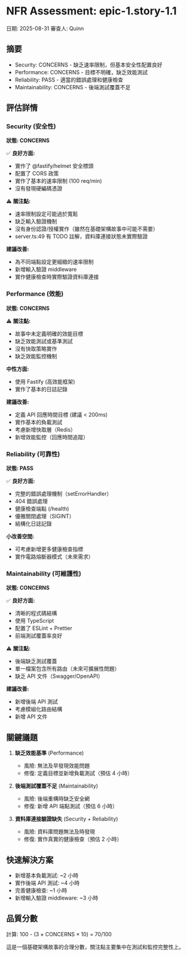 # NFR Assessment: epic-1.story-1.1

日期: 2025-08-31
審查人: Quinn

## 摘要

- Security: CONCERNS - 缺乏速率限制，但基本安全性配置良好
- Performance: CONCERNS - 目標不明確，缺乏效能測試
- Reliability: PASS - 適當的錯誤處理和健康檢查
- Maintainability: CONCERNS - 後端測試覆蓋不足

## 評估詳情

### Security (安全性)

**狀態: CONCERNS**

✅ **良好方面:**

- 實作了 @fastify/helmet 安全標頭
- 配置了 CORS 政策
- 實作了基本的速率限制 (100 req/min)
- 沒有發現硬編碼憑證

⚠️ **關注點:**

- 速率限制設定可能過於寬鬆
- 缺乏輸入驗證機制
- 沒有身份認證/授權實作（雖然在基礎架構故事中可能不需要）
- server.ts:49 有 TODO 註解，資料庫連接狀態未實際驗證

**建議改善:**

- 為不同端點設定更細緻的速率限制
- 新增輸入驗證 middleware
- 實作健康檢查時實際驗證資料庫連接

### Performance (效能)

**狀態: CONCERNS**

⚠️ **關注點:**

- 故事中未定義明確的效能目標
- 缺乏效能測試或基準測試
- 沒有快取策略實作
- 缺乏效能監控機制

**中性方面:**

- 使用 Fastify (高效能框架)
- 實作了基本的日誌記錄

**建議改善:**

- 定義 API 回應時間目標 (建議 < 200ms)
- 實作基本的負載測試
- 考慮新增快取層（Redis）
- 新增效能監控（回應時間追蹤）

### Reliability (可靠性)

**狀態: PASS**

✅ **良好方面:**

- 完整的錯誤處理機制（setErrorHandler）
- 404 錯誤處理
- 健康檢查端點 (/health)
- 優雅關閉處理（SIGINT）
- 結構化日誌記錄

**小改善空間:**

- 可考慮新增更多健康檢查指標
- 實作電路熔斷器模式（未來需求）

### Maintainability (可維護性)

**狀態: CONCERNS**

✅ **良好方面:**

- 清晰的程式碼結構
- 使用 TypeScript
- 配置了 ESLint + Prettier
- 前端測試覆蓋率良好

⚠️ **關注點:**

- 後端缺乏測試覆蓋
- 單一檔案包含所有路由（未來可擴展性問題）
- 缺乏 API 文件（Swagger/OpenAPI）

**建議改善:**

- 新增後端 API 測試
- 考慮模組化路由結構
- 新增 API 文件

## 關鍵議題

1. **缺乏效能基準** (Performance)
   - 風險: 無法及早發現效能問題
   - 修復: 定義目標並新增負載測試（預估 4 小時）

2. **後端測試覆蓋不足** (Maintainability)
   - 風險: 後端重構時缺乏安全網
   - 修復: 新增 API 端點測試（預估 6 小時）

3. **資料庫連接驗證缺失** (Security + Reliability)
   - 風險: 資料庫問題無法及時發現
   - 修復: 實作真實的健康檢查（預估 2 小時）

## 快速解決方案

- 新增基本負載測試: ~2 小時
- 實作後端 API 測試: ~4 小時
- 完善健康檢查: ~1 小時
- 新增輸入驗證 middleware: ~3 小時

## 品質分數

計算: 100 - (3 × CONCERNS × 10) = 70/100

這是一個基礎架構故事的合理分數，關注點主要集中在測試和監控完整性上。
